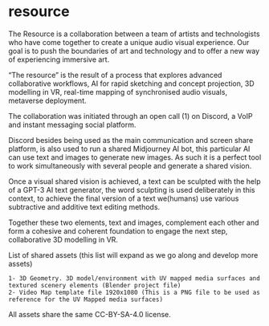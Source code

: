 # resource
The Resource is a collaboration between a team of artists and technologists who have come together to create a unique audio visual experience. Our goal is to push the boundaries of art and technology and to offer a new way of experiencing immersive art.

“The resource” is the result of a process that explores advanced collaborative workflows, AI for rapid sketching and concept projection, 3D modelling in VR,  real-time mapping of synchronised audio visuals, metaverse deployment.

The collaboration was initiated through an open call (1) on Discord, a VoIP and instant messaging social platform.

Discord besides being used as the main communication and screen share platform,
is also used to run a shared Midjourney AI bot, this particular AI can use text and images to generate new images. As such it is a perfect tool to work simultaneously with several people and generate a shared vision.

Once a visual shared vision is achieved, a text can be sculpted with the help of a GPT-3 AI text generator, the word sculpting is used deliberately in this context, to achieve the final version of a text we(humans) use various subtractive and additive text editing methods.

Together these two elements, text and images, complement each other and form a cohesive and coherent foundation to engage the next step, collaborative 3D modelling in VR.

  List of shared assets (this list will expand as we go along and develop more assets)

    1- 3D Geometry. 3D model/environment with UV mapped media surfaces and textured scenery elements (Blender project file)
    2- Video Map template file 1920x1080 (This is a PNG file to be used as reference for the UV Mapped media surfaces)

All assets share the same CC-BY-SA-4.0 license.
